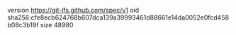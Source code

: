 version https://git-lfs.github.com/spec/v1
oid sha256:cfe8ecb624768b607dca139a39993461d88661e14da0052e0fcd458b08c3b19f
size 48980
